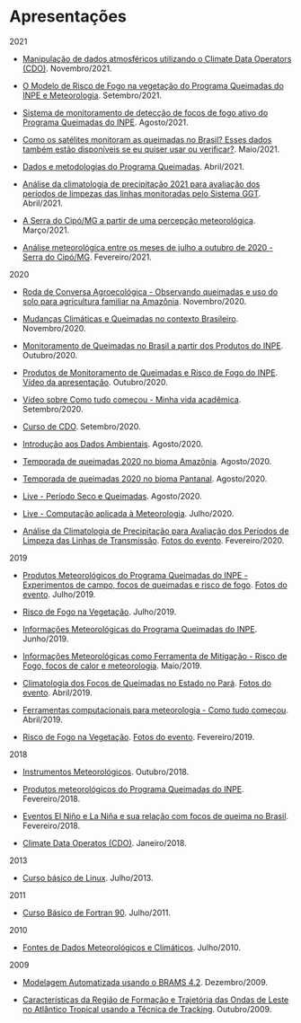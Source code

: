 Apresentações
=============

2021

+ [Manipulação de dados atmosféricos utilizando o Climate Data Operators (CDO)](https://docs.google.com/presentation/d/1jkAvWMw5KLdl9EYShFsVtrqr0qJ4B9LVcqtuOAa3MaQ/edit?usp=sharing). Novembro/2021.

+ [O Modelo de Risco de Fogo na vegetação do Programa Queimadas do INPE e Meteorologia](https://docs.google.com/presentation/d/1safWNuBhGeqEGyt3_LKk6Jb4QNNDh-aSEwRVDiqbfnU/edit?usp=sharing). Setembro/2021.

+ [Sistema de monitoramento de detecção de focos de fogo ativo do Programa Queimadas do INPE](https://docs.google.com/presentation/d/1K3xtFQoWubA6QiBfzxUx2bR6vIGRXVNRa7S4Z-ptXYs/edit?usp=sharing). Agosto/2021.

+ [Como os satélites monitoram as queimadas no Brasil? Esses dados também estão disponíveis se eu quiser usar ou verificar?](https://docs.google.com/presentation/d/1p2FrGgce6ageySdGZlFlF1BJsNMhCqIC-TNz9f5_J_o/edit?usp=sharing). Maio/2021.

+ [Dados e metodologias do Programa Queimadas](https://docs.google.com/presentation/d/1sY9p1c1vreEropUCkDgn8aq7AGkVttx-O1khtdxj9xA/edit?usp=sharing). Abril/2021.

+ [Análise da climatologia de precipitação 2021 para avaliação dos períodos de limpezas das linhas monitoradas pelo Sistema GGT](https://docs.google.com/presentation/d/1y7lukypmMqdTeWhXuek_sd-t-dFp4XR2yjBeeGMPPSg/edit?usp=sharing). Abril/2021.

+ [A Serra do Cipó/MG a partir de uma percepção meteorológica](https://docs.google.com/presentation/d/182hHG2zgOGZeBMjZGJhVEfAPB3zrOi5hPpLIyGIrkBs/edit?usp=sharing). Março/2021.

+ [Análise meteorológica entre os meses de julho a outubro de 2020 - Serra do Cipó/MG](https://docs.google.com/presentation/d/15voJX3syUKD6dpXyp0Md64jmv8JOgrGmUMKpGvYTPe0/edit?usp=sharing). Fevereiro/2021.

2020

+ [Roda de Conversa Agroecológica - Observando queimadas e uso do solo para agricultura familiar na Amazônia](https://docs.google.com/presentation/d/1Y7VZrwZSRbAEkqWZMUmyjNAHPA8Z00vjoeEzoRZZKY4/edit?usp=sharing). Novembro/2020.

+ [Mudanças Climáticas e Queimadas no contexto Brasileiro](https://docs.google.com/presentation/d/18fWDvSW3QVyGN6anFrDbf6fO_lFXmuk19IZor8NiW2I/edit?usp=sharing). Novembro/2020.

+ [Monitoramento de Queimadas no Brasil a partir dos Produtos do INPE](https://docs.google.com/presentation/d/1dsF5-dKfz9BLlp1MC9RmVCnvH172M_QDHfIcv-3hFww/edit?usp=sharing). Outubro/2020.

+ [Produtos de Monitoramento de Queimadas e Risco de Fogo do INPE](https://docs.google.com/presentation/d/1ih32msQ1hhXZV760RJwqetd59-ELYOypp6BbrTPHtkg/edit?usp=sharing). [Vídeo da apresentação](https://youtu.be/-a_qlDjaqTY). Outubro/2020.

+ [Vídeo sobre Como tudo começou - Minha vida acadêmica](https://youtu.be/jIRlQgz59-A). Setembro/2020.

+ [Curso de CDO](https://docs.google.com/presentation/d/1jEMmVpfD4H8CB1TGuW-j5wuOhbU8uoCB4w-mi2XlxfI/edit?usp=sharing). Setembro/2020.

+ [Introdução aos Dados Ambientais](https://docs.google.com/presentation/d/1P72ZNO1yj0VcpNX9LEpXRvc-J4PUG67VcpFIpHB5ZQU/edit?usp=sharing). Agosto/2020.

+ [Temporada de queimadas 2020 no bioma Amazônia](https://docs.google.com/presentation/d/1HLVjWAS03nlCoNtLHgoqefcRNjTw7i_VLusVVfRupgk/edit?usp=sharing). Agosto/2020.

+ [Temporada de queimadas 2020 no bioma Pantanal](https://docs.google.com/presentation/d/1sZj30o1fEWU6PHd69-6rYyItpTDQGuM3bnp6XCMcYjk/edit?usp=sharing). Agosto/2020.

+ [Live - Período Seco e Queimadas](https://www.youtube.com/watch?v=Saw1SaVfg7w&t=8s). Agosto/2020.

+ [Live - Computação aplicada à Meteorologia](https://youtu.be/68Gf1hYNacQ). Julho/2020.

+ [Análise da Climatologia de Precipitação para Avaliação dos Períodos de Limpeza das Linhas de Transmissão](https://drive.google.com/open?id=1LlUwsHfh8eW26WJ-_7roawsKSD9I6-5IeUdPOPUYjzM). [Fotos do evento](https://photos.app.goo.gl/S62FGUYBu2pAxMhe9). Fevereiro/2020.

2019

+ [Produtos Meteorológicos do Programa Queimadas do INPE - Experimentos de campo, focos de queimadas e risco de fogo](https://drive.google.com/open?id=1WauM82u7HArAFk8SdsFJ6_mfU1qP5kM8aqNlxKBTeQ0). [Fotos do evento](https://photos.app.goo.gl/46z747KrtbQQ6z8P6). Julho/2019.

+ [Risco de Fogo na Vegetação](https://drive.google.com/open?id=1cxCgY3ehcG0EgwBdAZBTHCtqP5eddp0L30e4MB4qA_4). Julho/2019.

+ [Informações Meteorológicas do Programa Queimadas do INPE](https://drive.google.com/open?id=1td_v1y3aJ5uiD_icgPBLERze4hQS0BR4HprCvKrb2IQ). Junho/2019.

+ [Informações Meteorológicas como Ferramenta de Mitigação - Risco de Fogo, focos de calor e meteorologia](https://drive.google.com/open?id=1artY-CwWl9jAQDuNFDyRwHdrbxWLYtOzAw-nLjBDxYM). Maio/2019.

+ [Climatologia dos Focos de Queimadas no Estado no Pará](https://drive.google.com/open?id=126TXtjbLss9CCnTcKcZG-WBrVLKsnRZyUVPi2LJ0v3o). [Fotos do evento](https://photos.app.goo.gl/sU9HUBPoVQywyg9e6). Abril/2019.

+ [Ferramentas computacionais para meteorologia - Como tudo começou](https://drive.google.com/open?id=1fFJekV3tQlE06_H82MIUniA1O2yvFfM9RrZsRKDNceU). Abril/2019.

+ [Risco de Fogo na Vegetação](https://drive.google.com/open?id=1adL45Vmy1DS8CxaTbBT_wZxcBCyOij_ectbVxjGlRDY). [Fotos do evento](https://photos.app.goo.gl/PuiZK6JZLV7xiof36). Fevereiro/2019.

2018

+ [Instrumentos Meteorológicos](https://drive.google.com/open?id=11rtRnejr7GKjv-GYZ76woeO2Angv0zmmHIa-Wk27SZY). Outubro/2018.

+ [Produtos meteorológicos do Programa Queimadas do INPE](https://drive.google.com/open?id=1IV6Hl-WRApTKI_xSA5wtSNFEsQ0tnQF_ip8OyxrCGgs). Fevereiro/2018.

+ [Eventos El Niño e La Niña e sua relação com focos de queima no Brasil](https://drive.google.com/open?id=1O1ml1JUiIenc7zK_YL8qf4CiSOJ3aHRV8SiMdj-x9Tg). Fevereiro/2018.

+ [Climate Data Operatos (CDO)](http://satelite.cptec.inpe.br/repositorio9/wcrp/presentations/23/23012018_1400.pdf). Janeiro/2018.

2013

+ [Curso básico de Linux](https://drive.google.com/open?id=1ju1bNWycTJ-eF__81VPpLMl3LxMNunB3). Julho/2013.

2011

+ [Curso Básico de Fortran 90](https://drive.google.com/file/d/1mfvzMgut-FytZMMvLuyc3-nh_XbPvmPa/view?usp=sharing). Julho/2011.

2010

+ [Fontes de Dados Meteorológicos e Climáticos](https://drive.google.com/open?id=1tuyfBPHsHyfuFN3c3Caxe-9MhMl-Esmb). Julho/2010.

2009

+ [Modelagem Automatizada usando o BRAMS 4.2](https://drive.google.com/open?id=1S_KGFNSeH2Ld-F6qRsN-7HQJxgm3djNs). Dezembro/2009.

+ [Características da Região de Formação e Trajetória das Ondas de Leste no Atlântico Tropical usando a Técnica de Tracking](https://drive.google.com/open?id=19KUUyABHRS2a69adsje04N4j9LC04fnm). Outubro/2009.
